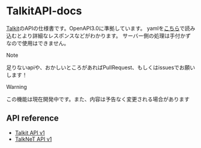 # TalkitAPI-docs
[Talkit](https://nandeyanen.ie-t.net/talkit)のAPIの仕様書です。OpenAPI3.0に準拠しています。
yamlを[こちら](https://editor.swagger.io)で読み込むとより詳細なレスポンスなどがわかります。
サーバー側の処理は手付かずなので使用はできません。

> [!NOTE]
> 足りないapiや、おかしいところがあればPullRequest、もしくはissuesでお願いします！

> [!WARNING]
> この機能は現在開発中です。また、内容は予告なく変更される場合があります

## API reference
- [Talkit API v1](https://github.com/nekogakure/TalkitAPI-docs/blob/main/reference/Talkit-API.md)
- [TalkNeT API v1](https://github.com/nekogakure/TalkitAPI-docs/blob/main/reference/TalkNeT-API.md)
